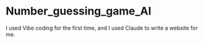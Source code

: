 # Number_guessing_game_AI
I used Vibe coding for the first time, and I used Claude to write a website for me. 
